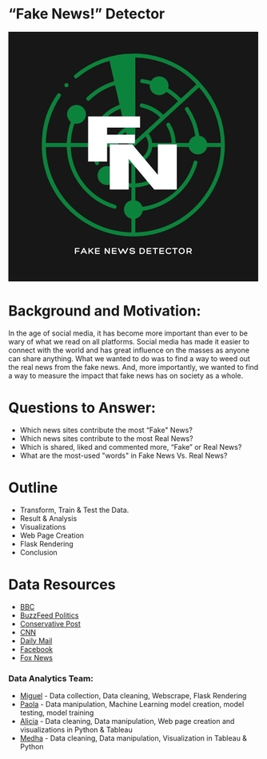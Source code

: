 
# “Fake News!” Detector


![Logo](Image/fake_news_logo.jpg)

# Background and Motivation: 

In the age of social media, it has become more important than ever to be wary of what we read on all platforms. Social media has made it easier to connect with the world and has great influence on the masses as anyone can share anything. What we wanted to do was to find a way to weed out the real news from the fake news. And, more importantly, we wanted to find a way to measure the impact that fake news has on society as a whole.

# Questions to Answer:

  * Which news sites contribute the most “Fake" News?
  * Which news sites contribute to the most Real News?
  * Which is shared, liked and commented more, “Fake” or Real News? 
  * What are the most-used "words" in Fake News Vs. Real News?

# Outline 
* Transform, Train & Test the Data.
* Result & Analysis 
* Visualizations 
* Web Page Creation 
* Flask Rendering
* Conclusion


# Data Resources

* [BBC](https://www.bbc.com/)
* [BuzzFeed Politics](https://www.buzzfeednews.com/section/politics)
* [Conservative Post]()
* [CNN](https://www.cnn.com/)
* [Daily Mail](https://www.dailymail.co.uk/ushome/index.html)
* [Facebook](https://www.facebook.com/)
* [Fox News](https://www.foxnews.com/)


### Data Analytics Team:
* [Miguel](https://github.com/52Godfrey) - Data collection, Data cleaning, Webscrape, Flask Rendering
* [Paola](https://github.com/paola1395) - Data manipulation, Machine Learning model creation, model testing, model training
* [Alicia](https://github.com/aliciasply) - Data cleaning, Data manipulation, Web page creation and visualizations in Python & Tableau
* [Medha](https://github.com/medha795) - Data cleaning, Data manipulation, Visualization in Tableau & Python 



